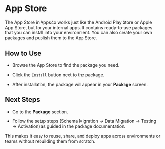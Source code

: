 # App Store

The App Store in Apps4x works just like the Android Play Store or Apple App Store, but for your internal apps. It contains ready-to-use packages that you can install into your environment. You can also create your own packages and publish them to the App Store.

## How to Use

  - Browse the App Store to find the package you need.

  - Click the `Install` button next to the package.

  - After installation, the package will appear in your **Package** screen.

## Next Steps

  - Go to the **Package** section.

  - Follow the setup steps (Schema Migration → Data Migration → Testing → Activation) as guided in the package documentation.

This makes it easy to reuse, share, and deploy apps across environments or teams without rebuilding them from scratch.